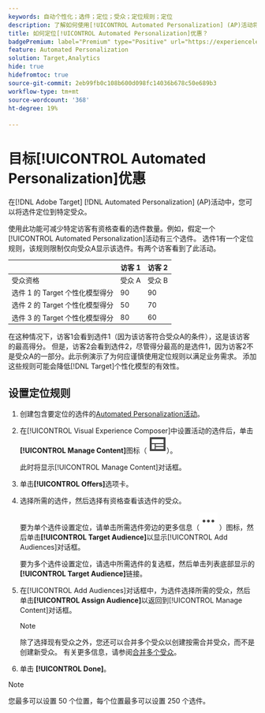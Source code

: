 ```yaml
---
keywords: 自动个性化；选件；定位；受众；定位规则；定位
description: 了解如何使用[!UICONTROL Automated Personalization] (AP)活动将各个选件定位到特定受众。
title: 如何定位[!UICONTROL Automated Personalization]优惠？
badgePremium: label="Premium" type="Positive" url="https://experienceleague.adobe.com/docs/target/using/introduction/intro.html?lang=en#premium newtab=true" tooltip="查看Target Premium中包含的内容。"
feature: Automated Personalization
solution: Target,Analytics
hide: true
hidefromtoc: true
source-git-commit: 2eb99fb0c108b600d098fc14036b678c50e689b3
workflow-type: tm+mt
source-wordcount: '368'
ht-degree: 19%

---
```


# 目标[!UICONTROL Automated Personalization]优惠

在[!DNL Adobe Target] [!DNL Automated Personalization] (AP)活动中，您可以将选件定位到特定受众。

使用此功能可减少特定访客有资格查看的选件数量。例如，假定一个[!UICONTROL Automated Personalization]活动有三个选件。 选件1有一个定位规则，该规则限制仅向受众A显示该选件。有两个访客看到了此活动。

| | 访客 1 | 访客 2 |
|--- |--- |--- |
| 受众资格 | 受众 A | 受众 B |
| 选件 1 的 Target 个性化模型得分 | 90 | 90 |
| 选件 2 的 Target 个性化模型得分 | 50 | 70 |
| 选件 3 的 Target 个性化模型得分 | 80 | 60 |

在这种情况下，访客1会看到选件1（因为该访客符合受众A的条件），这是该访客的最高得分。 但是，访客2会看到选件2，尽管得分最高的是选件1，因为访客2不是受众A的一部分。此示例演示了为何应谨慎使用定位规则以满足业务需求。 添加这些规则可能会降低[!DNL Target]个性化模型的有效性。

## 设置定位规则

1. 创建包含要定位的选件的[Automated Personalization活动](/help/main/c-activities/t-automated-personalization/create-ap-activity.md)。
1. 在[!UICONTROL Visual Experience Composer]中设置活动的选件后，单击&#x200B;**[!UICONTROL Manage Content]**&#x200B;图标（ ![管理内容图标](/help/main/assets/icons/Experience.svg)）。

   此时将显示[!UICONTROL Manage Content]对话框。

1. 单击&#x200B;**[!UICONTROL Offers]**&#x200B;选项卡。

1. 选择所需的选件，然后选择有资格查看该选件的受众。

   要为单个选件设置定位，请单击所需选件旁边的更多信息（![更多信息图标](/help/main/assets/icons/MoreSmallList.svg) ）图标，然后单击&#x200B;**[!UICONTROL Target Audience]**&#x200B;以显示[!UICONTROL Add Audiences]对话框。

   要为多个选件设置定位，请选中所需选件的复选框，然后单击列表底部显示的&#x200B;**[!UICONTROL Target Audience]**&#x200B;链接。

1. 在[!UICONTROL Add Audiences]对话框中，为选件选择所需的受众，然后单击&#x200B;**[!UICONTROL Assign Audience]**&#x200B;以返回到[!UICONTROL Manage Content]对话框。

   >[!NOTE]
   >
   >除了选择现有受众之外，您还可以合并多个受众以创建按需合并受众，而不是创建新受众。 有关更多信息，请参阅[合并多个受众](/help/main/c-target/combining-multiple-audiences.md#concept_A7386F1EA4394BD2AB72399C225981E5)。

1. 单击 **[!UICONTROL Done]**。

>[!NOTE]
>
>您最多可以设置 50 个位置，每个位置最多可以设置 250 个选件。